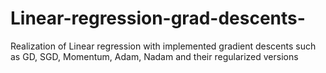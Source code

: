 # Linear-regression-grad-descents-
Realization of Linear regression with implemented gradient descents such as GD, SGD, Momentum, Adam, Nadam and their regularized versions
